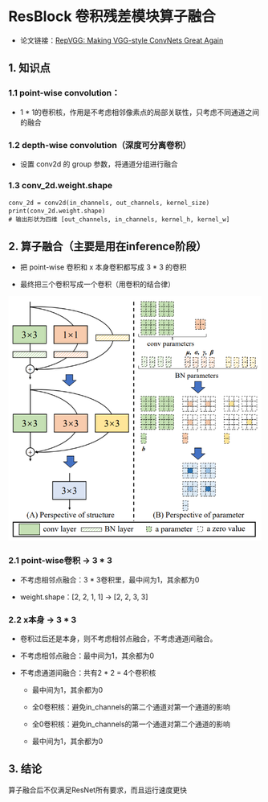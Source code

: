 # ResBlock 卷积残差模块算子融合

+ 论文链接：[RepVGG: Making VGG-style ConvNets Great Again](https://arxiv.org/abs/2101.03697)

## 1. 知识点

### 1.1 point-wise convolution：

+ 1 * 1的卷积核，作用是不考虑相邻像素点的局部关联性，只考虑不同通道之间的融合

### 1.2 depth-wise convolution（深度可分离卷积）

+ 设置 conv2d 的 group 参数，将通道分组进行融合

### 1.3 conv_2d.weight.shape

```commandline
conv_2d = conv2d(in_channels, out_channels, kernel_size)
print(conv_2d.weight.shape)
# 输出形状为四维 [out_channels, in_channels, kernel_h, kernel_w]
```

## 2. 算子融合（主要是用在inference阶段）

+ 把 point-wise 卷积和 x 本身卷积都写成 3 * 3 的卷积

+ 最终把三个卷积写成一个卷积（用卷积的结合律）

![](imgs/1.png)

### 2.1 point-wise卷积 -> 3 * 3

+ 不考虑相邻点融合：3 * 3卷积里，最中间为1，其余都为0

+ weight.shape：[2, 2, 1, 1] -> [2, 2, 3, 3]

### 2.2 x本身 -> 3 * 3

+ 卷积过后还是本身，则不考虑相邻点融合，不考虑通道间融合。 

+ 不考虑相邻点融合：最中间为1，其余都为0

+ 不考虑通道间融合：共有2 * 2 = 4个卷积核
  
  + 最中间为1，其余都为0
  
  + 全0卷积核：避免in_channels的第二个通道对第一个通道的影响
  
  + 全0卷积核：避免in_channels的第一个通道对第二个通道的影响
  
  + 最中间为1，其余都为0

## 3. 结论

算子融合后不仅满足ResNet所有要求，而且运行速度更快
